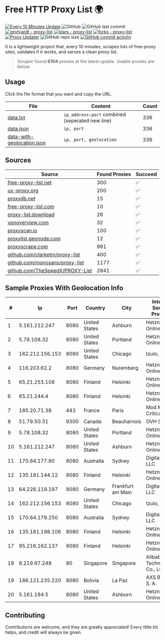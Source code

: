 
# Free HTTP Proxy List 🌍

[![Every 10 Minutes Update](https://github.com/mertguvencli/http-proxy-list/actions/workflows/main.yml/badge.svg?branch=main)](https://github.com/mertguvencli/http-proxy-list/actions/workflows/main.yml)
![GitHub](https://img.shields.io/github/license/mertguvencli/http-proxy-list)
![GitHub last commit](https://img.shields.io/github/last-commit/mertguvencli/http-proxy-list)
[![zevtyardt - proxy-list](https://img.shields.io/static/v1?label=zevtyardt&message=proxy-list&color=blue&logo=github)](https://github.com/zevtyardt/proxy-list "Go to GitHub repo")
[![stars - proxy-list](https://img.shields.io/github/stars/zevtyardt/proxy-list?style=social)](https://github.com/zevtyardt/proxy-list)
[![forks - proxy-list](https://img.shields.io/github/forks/zevtyardt/proxy-list?style=social)](https://github.com/zevtyardt/proxy-list)
[![Proxy Updater](https://github.com/zevtyardt/proxy-list/workflows/Proxy%20Updater/badge.svg)](https://github.com/zevtyardt/proxy-list/actions?query=workflow:"Proxy+Updater")
![GitHub repo size](https://img.shields.io/github/repo-size/zevtyardt/proxy-list)
[![GitHub commit activity](https://img.shields.io/github/commit-activity/m/zevtyardt/proxy-list?logo=commits)](https://github.com/zevtyardt/proxy-list/commits/main)

It is a lightweight project that, every 10 minutes, scrapes lots of free-proxy sites, validates if it works, and serves a clean proxy list.

> Scraper found **6104** proxies at the latest update. Usable proxies are below.

## Usage

Click the file format that you want and copy the URL.

|File|Content|Count|
|----|-------|-----|
|[data.txt](https://raw.githubusercontent.com/mertguvencli/http-proxy-list/main/proxy-list/data.txt)|`ip_address:port` combined (seperated new line)|336|
|[data.json](https://raw.githubusercontent.com/mertguvencli/http-proxy-list/main/proxy-list/data.json)|`ip, port`|336|
|[data-with-geolocation.json](https://raw.githubusercontent.com/mertguvencli/http-proxy-list/main/proxy-list/data-with-geolocation.json)|`ip, port, geolocation`|336|

## Sources

|Source|Found Proxies|Succeed|
|------|-------------|-------|
|[free-proxy-list.net](https://free-proxy-list.net)|300|✅|
|[us-proxy.org](https://www.us-proxy.org)|200|✅|
|[proxydb.net](http://proxydb.net)|15|✅|
|[free-proxy-list.com](https://free-proxy-list.com/?page=&port=&type%5B%5D=http&type%5B%5D=https&up_time=0&search=Search)|10|✅|
|[proxy-list.download](https://www.proxy-list.download/HTTP)|26|✅|
|[vpnoverview.com](https://vpnoverview.com/privacy/anonymous-browsing/free-proxy-servers)|32|✅|
|[proxyscan.io](https://www.proxyscan.io)|100|✅|
|[proxylist.geonode.com](https://proxylist.geonode.com/api/proxy-list?limit=300&page=1&sort_by=lastChecked&sort_type=desc&protocols=http,https)|12|✅|
|[proxyscrape.com](https://api.proxyscrape.com/v2/?request=displayproxies&protocol=http&timeout=10000&country=all&ssl=all&anonymity=all)|991|✅|
|[github.com/clarketm/proxy-list](https://raw.githubusercontent.com/clarketm/proxy-list/master/proxy-list-raw.txt)|400|✅|
|[github.com/monosans/proxy-list](https://raw.githubusercontent.com/monosans/proxy-list/main/proxies/http.txt)|1177|✅|
|[github.com/TheSpeedX/PROXY-List](https://raw.githubusercontent.com/TheSpeedX/PROXY-List/master/http.txt)|2841|✅|


## Sample Proxies With Geolocation Info

|#|Ip|Port|Country|City|Internet Service Provider|
|-|--|----|-------|----|-------------------------|
|1|5.161.212.247|8080|United States|Ashburn|Hetzner Online GmbH|
|2|5.78.108.32|8080|United States|Portland|Hetzner Online GmbH|
|3|162.212.156.153|8080|United States|Chicago|tzulo, inc.|
|4|116.203.62.2|8080|Germany|Nuremberg|Hetzner Online GmbH|
|5|65.21.253.108|8080|Finland|Helsinki|Hetzner Online GmbH|
|6|65.21.244.4|8080|Finland|Helsinki|Hetzner Online GmbH|
|7|185.20.71.38|443|France|Paris|Mod Mission Critical LLC|
|8|51.79.50.31|9300|Canada|Beauharnois|OVH SAS|
|9|5.78.108.32|8080|United States|Portland|Hetzner Online GmbH|
|10|5.161.212.247|8080|United States|Ashburn|Hetzner Online GmbH|
|11|170.64.177.80|8080|Australia|Sydney|DigitalOcean, LLC|
|12|135.181.144.12|8080|Finland|Helsinki|Hetzner Online GmbH|
|13|64.226.119.197|8080|Germany|Frankfurt am Main|DigitalOcean, LLC|
|14|162.212.156.153|8080|United States|Chicago|tzulo, inc.|
|15|170.64.179.250|8080|Australia|Sydney|DigitalOcean, LLC|
|16|135.181.198.106|8080|Finland|Helsinki|Hetzner Online GmbH|
|17|95.216.162.137|8080|Finland|Helsinki|Hetzner Online GmbH|
|18|8.219.97.248|80|Singapore|Singapore|Alibaba (US) Technology Co., Ltd.|
|19|186.121.235.220|8080|Bolivia|La Paz|AXS Bolivia S. A.|
|20|5.161.184.5|8080|United States|Ashburn|Hetzner Online GmbH|



## Contributing

Contributions are welcome, and they are greatly appreciated! Every
little bit helps, and credit will always be given.

